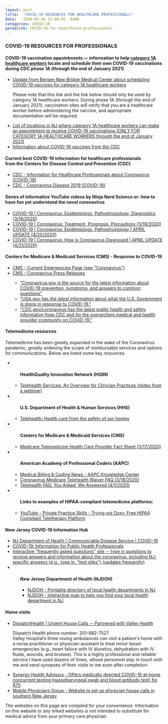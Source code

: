 ```yaml
---
layout: post
title:  "COVID-19 RESOURCES FOR HEALTHCARE PROFESSIONALS"
date:   2020-05-06 12:00:01 -0400
categories: COVID-19
permalink: COVID-19-for-healthcare-professionals
---
```


<div class="post-header">
  <h3>COVID-19 RESOURCES FOR PROFESSIONALS</h3>
</div>

<div class="post-container">

  <h4>COVID-19 vaccination appointments — information to help <u>category 1A healthcare workers</u> locate and schedule their own COVID-19 vaccinations during CDC phase 1A (through the end of January 2021)</h4>
  <ul>
    <li><a href="https://www.newbridgehealth.org/bergencounty-phase1a-vaccine/">Update from Bergen New Bridge Medical Center about scheduling COVID-19 vaccines for category 1A healthcare workers</a><p>Please note that this link and the link below should only be used by category 1A healthcare workers. During phase 1A (through the end of January 2021), vaccination sites will verify that you are a healthcare worker before administering the vaccine, and appropriate documentation will be required.</p></li>
    <li><a href="https://drive.google.com/file/d/1qs4QEquSKadEyPNNEKvrwj6z4IQteAnO/">List of locations in NJ where category 1A healthcare workers can make an appointment to receive COVID-19 vaccinations (<u>ONLY FOR CATEGORY 1A HEALTHCARE WORKERS through the end of January 2021</u>)</a></li>
    <li><a href="https://www.cdc.gov/coronavirus/2019-ncov/vaccines/index.html">Information about COVID-19 vaccines from the CDC</a></li>
  </ul>

  <h4>Current best COVID-19 information for healthcare professionals<br> from the Centers for Disease Control and Prevention (CDC)</h4>
  <ul>
    <li><a href="https://www.cdc.gov/coronavirus/2019-nCoV/hcp/index.html">CDC - Information for Healthcare Professionals about Coronavirus (COVID-19)</a></li>
    <li><a href="https://www.cdc.gov/coronavirus/2019-ncov/index.html">CDC - Coronavirus Disease 2019 (COVID-19)</a></li>
  </ul>

  <h4>Series of informative YouTube videos by Ninja Nerd Science or: how to have fun yet understand the novel coronavirus</h4>
  <ul>
    <li><a href="https://www.youtube.com/watch?v=PWzbArPgo-o">COVID-19 | Coronavirus: Epidemiology, Pathophysiology, Diagnostics (3/16/2020)</a></li>
    <li><a href="https://www.youtube.com/watch?v=rdoN_XsHWBI">COVID-19 | Coronavirus: Treatment, Prognosis, Precautions (3/18/2020)</a></li>
    <li><a href="https://www.youtube.com/watch?v=YRfwZcLeOm4">COVID-19 | Coronavirus: Epidemiology, Pathophysiology | APRIL UPDATE (4/20/2020)</a></li>
    <li><a href="https://www.youtube.com/watch?v=hIxwizlu4w8">COVID-19 | Coronavirus: How is Coronavirus Diagnosed | APRIL UPDATE (4/21/2020)</a></li>
  </ul>

  <h4>Centers for Medicare & Medicaid Services (CMS) - Response to COVID-19 </h4>
  <ul>
    <li><a href="https://www.cms.gov/About-CMS/Agency-Information/Emergency/EPRO/Current-Emergencies/Current-Emergencies-page#skipNavTarget">CMS - Current Emergencies Page (see "Coronavirus")</a></li>
    <li><a href="https://www.cms.gov/about-cms/emergency-preparedness-response-operations/current-emergencies/coronavirus-press-releases">CMS - Coronavirus Press Releases</a></li>
    <ul class="sublist">
      <li><a href="https://www.cdc.gov/coronavirus/2019-ncov/index.html">"Coronavirus.gov is the source for the latest information about COVID-19 prevention, symptoms, and answers to common questions"</a></li>
      <li><a href="https://www.usa.gov/coronavirus">"USA.gov has the latest information about what the U.S. Government is doing in response to COVID-19."</a></li>
      <li><a href="https://www.cdc.gov/coronavirus/2019-ncov/index.html?CDC_AA_refVal=https%3A%2F%2Fwww.cdc.gov%2Fcoronavirus%2Findex.html">"CDC.gov/coronavirus has the latest public health and safety information from CDC and for the overarching medical and health provider community on COVID-19."</a></li>
    </ul>
  </ul>

  <h4>Telemedicine resources</h4>
  <p>Telemedicine has been greatly expanded in the wake of the Coronavirus pandemic, greatly widening the scope of reimbursable services and options for communications. Below are listed some key resources.</p>
  <ul>
    <li>
      <ul class="sublist">
        <h4>HealthQuality Innovation Network (HQIN)</h4>
        <li><a href="https://www.hqi.solutions/wp-content/uploads/2020/04/Approach_Telehealth-Webinar-04162020-FINAL_508.pdf">Telehealth Services: An Overview for Clinician Practices (slides from a webinar)</a></li>
      </ul>
    </li>
    <li>
      <ul class="sublist">
        <h4>U.S. Department of Health & Human Services (HHS)</h4>
        <li><a href="https://www.telehealth.hhs.gov/">Telehealth: Health care from the safety of our homes</a></li>
      </ul>
    </li>
    <li>
      <ul class="sublist">
        <h4>Centers for Medicare & Medicaid Services (CMS)</h4>
        <li><a href="https://www.cms.gov/newsroom/fact-sheets/medicare-telemedicine-health-care-provider-fact-sheet">Medicare Telemedicine Health Care Provider Fact Sheet (3/17/2020)</a></li>
      </ul>
    </li>
    <li>
      <ul class="sublist">
        <h4>American Academy of Professional Coders (AAPC)</h4>
        <li><a href="https://www.aapc.com/blog/">Medical Billing & Coding News - AAPC Knowledge Center</a></li>
        <li><a href="https://www.aapc.com/blog/50013-coronavirus-medicare-telehealth-waiver-faq/">Coronavirus Medicare Telehealth Waiver FAQ (3/18/2020)</a></li>
        <li><a href="https://www.aapc.com/blog/50156-telehealth-faq-you-asked-we-answered/">Telehealth FAQ: You Asked, We Answered (4/1/2020)</a></li>
      </ul>
    </li>
    <li>
      <ul class="sublist">
        <h4>Links to examples of HIPAA-compliant telemedicine platforms:</h4>
        <li><a href="https://www.youtube.com/watch?v=6FBbjB1BMzk">YouTube - Private Practice Skills - Trying out Doxy: Free HIPAA Compliant Teletherapy Platform</a></li>
      </ul>
    </li>
  </ul>

  <h4>New Jersey COVID-19 Information Hub</h4>
  <ul>
    <li><a href="https://www.nj.gov/health/cd/topics/ncov.shtml">NJ Department of Health | Communicable Disease Service | COVID-19</a></li>
    <li><a href="https://www.nj.gov/health/cd/topics/covid2019_professionals.shtml">COVID-19: Information for Public Health Professionals</a></li>
    <li><a href="https://covid19.nj.gov/NJfaqs">Interactive "frequently asked questions" site -- type in questions to receive answers and information about the coronavirus, including NJ-specific answers (e.g., type in, "test sites") (updates frequently)</a></li>
    <li>
      <ul class="sublist">
        <h4>New Jersey Department of Health (NJDOH)</h4>
        <ul>
          <li><a href="https://nj.gov/health/lh/documents/LocalHealthDirectory.pdf">NJDOH - Printable directory of local health departments in NJ</a></li>
          <li><a href="https://nj.gov/health/lh/community/index.shtml">NJDOH - Interactive map to help you find your local health department in NJ</a></li>
        </ul>
      </ul>
    </li>
  </ul>

  <h4>Home visits</h4>
  <ul>
    <li><a href="https://www.dispatchhealth.com/">DispatchHealth | Urgent House Calls -- Partnered with Valley Health</a><p>Dispatch Health phone number: 201-882-7527 <br>Valley Hospital’s three roving ambulances can visit a patient's home with a nurse practitioner or physician assistant to treat minor lesser emergencies (e.g., heart failure with IV diuretics, dehydration with IV fluids, wounds, and bruises). This is a highly professional and reliable service I have used dozens of times, whose personnel stay in touch with me and send synopses of their visits to me soon after completion.</p></li>
    <li><a href="https://synergyhealthadvisors.com/">Synergy Health Advisors - Offers medically directed COVID-19 at-home concurrent testing (nasopharyngeal swab and blood antibody test) for $75</a></li>
    <li><a href="http://www.mpgdocs.com"> Mobile Physicians Group - Website to set up physician house calls in southern New Jersey</a></li>
  </ul>

  <p class="disclaimer">The websites on this page are compiled for your convenience. Information on this website or any linked websites is not intended to substitute for medical advice from your primary care physician.</p>

</div>
